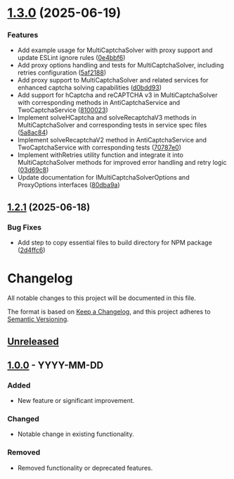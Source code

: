 # [1.3.0](https://github.com/devalexanderdaza/multi-captcha-solver/compare/v1.2.1...v1.3.0) (2025-06-19)

### Features

- Add example usage for MultiCaptchaSolver with proxy support and update ESLint ignore rules ([0e4bbf6](https://github.com/devalexanderdaza/multi-captcha-solver/commit/0e4bbf6d7da4833c670674c35dff353dd0d62316))
- Add proxy options handling and tests for MultiCaptchaSolver, including retries configuration ([5af2188](https://github.com/devalexanderdaza/multi-captcha-solver/commit/5af21883895b65aa0146516d2124fa42e706fc64))
- Add proxy support to MultiCaptchaSolver and related services for enhanced captcha solving capabilities ([d0bdd93](https://github.com/devalexanderdaza/multi-captcha-solver/commit/d0bdd93a73faeb0a9e8bd0fbedc9e471c90f075f))
- Add support for hCaptcha and reCAPTCHA v3 in MultiCaptchaSolver with corresponding methods in AntiCaptchaService and TwoCaptchaService ([8100023](https://github.com/devalexanderdaza/multi-captcha-solver/commit/8100023064f81c650f54dc702a111c38d60f3ab4))
- Implement solveHCaptcha and solveRecaptchaV3 methods in MultiCaptchaSolver and corresponding tests in service spec files ([5a8ac84](https://github.com/devalexanderdaza/multi-captcha-solver/commit/5a8ac84ab44a1c94eb1dba8cea182108d77a9d65))
- Implement solveRecaptchaV2 method in AntiCaptchaService and TwoCaptchaService with corresponding tests ([70787e0](https://github.com/devalexanderdaza/multi-captcha-solver/commit/70787e025d61905790826c7ae2fb072eda5fe03b))
- Implement withRetries utility function and integrate it into MultiCaptchaSolver methods for improved error handling and retry logic ([03d69c8](https://github.com/devalexanderdaza/multi-captcha-solver/commit/03d69c8ec6bbae70f5101af381d77f068b0d4c54))
- Update documentation for IMultiCaptchaSolverOptions and ProxyOptions interfaces ([80dba9a](https://github.com/devalexanderdaza/multi-captcha-solver/commit/80dba9ad2b9aaae72a5cd1842d57edbc997d16e7))

## [1.2.1](https://github.com/devalexanderdaza/multi-captcha-solver/compare/v1.2.0...v1.2.1) (2025-06-18)

### Bug Fixes

- Add step to copy essential files to build directory for NPM package ([2d4ffc6](https://github.com/devalexanderdaza/multi-captcha-solver/commit/2d4ffc66d5e74798a6e246aa7ed488874520d08f))

# Changelog

All notable changes to this project will be documented in this file.

The format is based on [Keep a Changelog](https://keepachangelog.com/en/1.0.0/),
and this project adheres to [Semantic Versioning](https://semver.org/lang/en/1.0.0/).

## [Unreleased]

## [1.0.0] - YYYY-MM-DD

### Added

- New feature or significant improvement.

### Changed

- Notable change in existing functionality.

### Removed

- Removed functionality or deprecated features.

[Unreleased]: https://github.com/devalexanderdaza/multi-captcha-solver/compare/HEAD...main
[1.0.0]: https://github.com/devalexanderdaza/multi-captcha-solver/releases/tag/1.0.0

